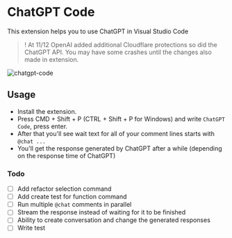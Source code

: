 # ChatGPT Code
This extension helps you to use ChatGPT in Visual Studio Code
> ! At 11/12 OpenAI added additional Cloudflare protections so did the ChatGPT API. You may have some crashes until the changes also made in extension.

![chatgpt-code](https://user-images.githubusercontent.com/51231605/206903953-ea61df84-ca6a-485e-b153-facd4f3ae598.gif)

## Usage
- Install the extension.
- Press CMD + Shift + P (CTRL + Shift + P for Windows) and write `ChatGPT Code`, press enter.
- After that you'll see wait text for all of your comment lines starts with `@chat ...`
- You'll get the response generated by ChatGPT after a while (depending on the response time of ChatGPT)

### Todo

- [ ] Add refactor selection command
- [ ] Add create test for function command
- [ ] Run multiple `@chat` comments in parallel
- [ ] Stream the response instead of waiting for it to be finished
- [ ] Ability to create conversation and change the generated responses
- [ ] Write test
